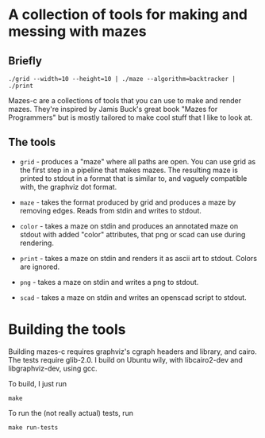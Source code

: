# A collection of tools for making and messing with mazes

## Briefly

    ./grid --width=10 --height=10 | ./maze --algorithm=backtracker | ./print

Mazes-c are a collections of tools that you can use to make and render
mazes. They're inspired by Jamis Buck's great book "Mazes for
Programmers" but is mostly tailored to make cool stuff that I like to
look at.

## The tools

* `grid` - produces a "maze" where all paths are open. You can use grid
  as the first step in a pipeline that makes mazes. The resulting maze
  is printed to stdout in a format that is similar to, and vaguely
  compatible with, the graphviz dot format.

* `maze` - takes the format produced by grid and produces a maze by
  removing edges. Reads from stdin and writes to stdout.

* `color` - takes a maze on stdin and produces an annotated maze on
  stdout with added "color" attributes, that png or scad can use
  during rendering.

* `print` - takes a maze on stdin and renders it as ascii art to
  stdout. Colors are ignored.

* `png` - takes a maze on stdin and writes a png to stdout.

* `scad` - takes a maze on stdin and writes an openscad script to
  stdout.

# Building the tools

Building mazes-c requires graphviz's cgraph headers and library, and
cairo. The tests require glib-2.0. I build on Ubuntu wily, with
libcairo2-dev and libgraphviz-dev, using gcc.

To build, I just run

    make

To run the (not really actual) tests, run

    make run-tests
